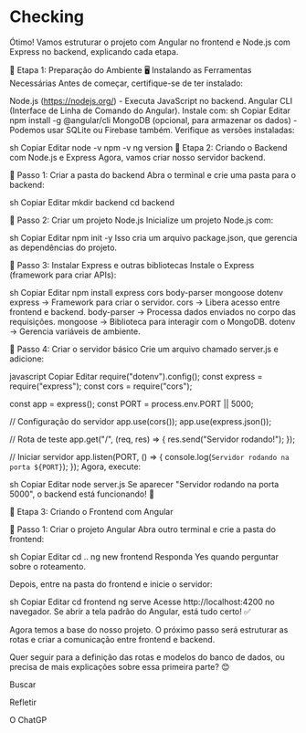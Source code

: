 # Checking

Ótimo! Vamos estruturar o projeto com Angular no frontend e Node.js com Express no backend, explicando cada etapa.

🔹 Etapa 1: Preparação do Ambiente
🖥️ Instalando as Ferramentas Necessárias
Antes de começar, certifique-se de ter instalado:

Node.js (https://nodejs.org/) - Executa JavaScript no backend.
Angular CLI (Interface de Linha de Comando do Angular). Instale com:
sh
Copiar
Editar
npm install -g @angular/cli
MongoDB (opcional, para armazenar os dados) - Podemos usar SQLite ou Firebase também.
Verifique as versões instaladas:

sh
Copiar
Editar
node -v
npm -v
ng version
🔹 Etapa 2: Criando o Backend com Node.js e Express
Agora, vamos criar nosso servidor backend.

📌 Passo 1: Criar a pasta do backend
Abra o terminal e crie uma pasta para o backend:

sh
Copiar
Editar
mkdir backend
cd backend

📌 Passo 2: Criar um projeto Node.js
Inicialize um projeto Node.js com:

sh
Copiar
Editar
npm init -y
Isso cria um arquivo package.json, que gerencia as dependências do projeto.

📌 Passo 3: Instalar Express e outras bibliotecas
Instale o Express (framework para criar APIs):

sh
Copiar
Editar
npm install express cors body-parser mongoose dotenv
express → Framework para criar o servidor.
cors → Libera acesso entre frontend e backend.
body-parser → Processa dados enviados no corpo das requisições.
mongoose → Biblioteca para interagir com o MongoDB.
dotenv → Gerencia variáveis de ambiente.

📌 Passo 4: Criar o servidor básico
Crie um arquivo chamado server.js e adicione:

javascript
Copiar
Editar
require("dotenv").config();
const express = require("express");
const cors = require("cors");

const app = express();
const PORT = process.env.PORT || 5000;

// Configuração do servidor
app.use(cors());
app.use(express.json());

// Rota de teste
app.get("/", (req, res) => {
  res.send("Servidor rodando!");
});

// Iniciar servidor
app.listen(PORT, () => {
  console.log(`Servidor rodando na porta ${PORT}`);
});
Agora, execute:

sh
Copiar
Editar
node server.js
Se aparecer "Servidor rodando na porta 5000", o backend está funcionando! 🎉

🔹 Etapa 3: Criando o Frontend com Angular

📌 Passo 1: Criar o projeto Angular
Abra outro terminal e crie a pasta do frontend:

sh
Copiar
Editar
cd ..
ng new frontend
Responda Yes quando perguntar sobre o roteamento.

Depois, entre na pasta do frontend e inicie o servidor:

sh
Copiar
Editar
cd frontend
ng serve
Acesse http://localhost:4200 no navegador. Se abrir a tela padrão do Angular, está tudo certo! ✅

Agora temos a base do nosso projeto. O próximo passo será estruturar as rotas e criar a comunicação entre frontend e backend.

Quer seguir para a definição das rotas e modelos do banco de dados, ou precisa de mais explicações sobre essa primeira parte? 😊












Buscar

Refletir

O ChatGP
